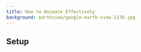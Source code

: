 ```yaml
---
title: How to Animate Effectively
background: earthview/google-earth-view-1170.jpg
---
```

## Setup
